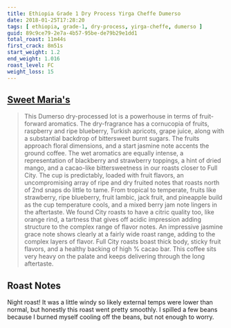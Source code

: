 ```yaml
---
title: Ethiopia Grade 1 Dry Process Yirga Cheffe Dumerso
date: 2018-01-25T17:28:20
tags: [ ethiopia, grade-1, dry-process, yirga-cheffe, dumerso ]
guid: 89c9ce79-2e7a-4b57-95be-de79b29e1dd1
total_roast: 11m44s
first_crack: 8m51s
start_weight: 1.2
end_weight: 1.016
roast_level: FC
weight_loss: 15
---
```


## [Sweet Maria's][sm]

[sm]: https://web.archive.org/web/20171110224429/https://www.sweetmarias.com/product/ethiopia-gr-1-dry-process-yirg-dumerso

> This Dumerso dry-processed lot is a powerhouse in terms of fruit-forward
> aromatics. The dry-fragrance has a cornucopia of fruits, raspberry and ripe
> blueberry, Turkish apricots, grape juice, along with a substantial backdrop of
> bittersweet burnt sugars. The fruits approach floral dimensions, and a start
> jasmine note accents the ground coffee. The wet aromatics are equally intense,
> a representation of blackberry and strawberry toppings, a hint of dried mango,
> and a cacao-like bittersweetness in our roasts closer to Full City. The cup is
> predictably, loaded with fruit flavors, an uncompromising array of ripe and
> dry fruited notes that roasts north of 2nd snaps do little to tame. From
> tropical to temperate, fruits like strawberry, ripe blueberry, fruit lambic,
> jack fruit, and pineapple build as the cup temperature cools, and a mixed
> berry jam note lingers in the aftertaste. We found City roasts to have a
> citric quality too, like orange rind, a tartness that gives off acidic
> impression adding structure to the complex range of flavor notes. An
> impressive jasmine grace note shows clearly at a fairly wide roast range,
> adding to the complex layers of flavor. Full City roasts boast thick body,
> sticky fruit flavors, and a healthy backing of high % cacao bar. This coffee
> sits very heavy on the palate and keeps delivering through the long
> aftertaste.

## Roast Notes

Night roast!  It was a little windy so likely external temps were lower than
normal, but honestly this roast went pretty smoothly. I spilled a few beans
because I burned myself cooling off the beans, but not enough to worry.
